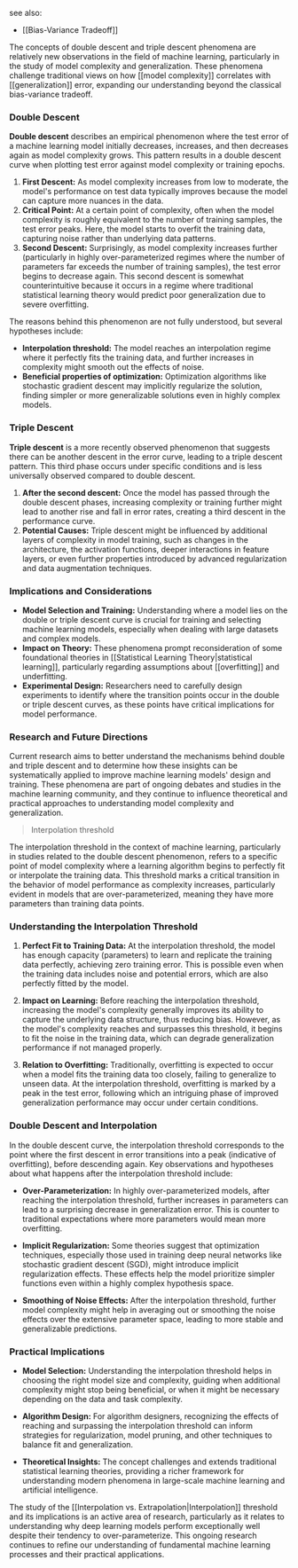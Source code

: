 see also:
- [[Bias-Variance Tradeoff]]

The concepts of double descent and triple descent phenomena are relatively new observations in the field of machine learning, particularly in the study of model complexity and generalization. These phenomena challenge traditional views on how [[model complexity]] correlates with [[generalization]] error, expanding our understanding beyond the classical bias-variance tradeoff.

### Double Descent

**Double descent** describes an empirical phenomenon where the test error of a machine learning model initially decreases, increases, and then decreases again as model complexity grows. This pattern results in a double descent curve when plotting test error against model complexity or training epochs.

1. **First Descent:** As model complexity increases from low to moderate, the model's performance on test data typically improves because the model can capture more nuances in the data.
2. **Critical Point:** At a certain point of complexity, often when the model complexity is roughly equivalent to the number of training samples, the test error peaks. Here, the model starts to overfit the training data, capturing noise rather than underlying data patterns.
3. **Second Descent:** Surprisingly, as model complexity increases further (particularly in highly over-parameterized regimes where the number of parameters far exceeds the number of training samples), the test error begins to decrease again. This second descent is somewhat counterintuitive because it occurs in a regime where traditional statistical learning theory would predict poor generalization due to severe overfitting.

The reasons behind this phenomenon are not fully understood, but several hypotheses include:
- **Interpolation threshold:** The model reaches an interpolation regime where it perfectly fits the training data, and further increases in complexity might smooth out the effects of noise.
- **Beneficial properties of optimization:** Optimization algorithms like stochastic gradient descent may implicitly regularize the solution, finding simpler or more generalizable solutions even in highly complex models.

### Triple Descent

**Triple descent** is a more recently observed phenomenon that suggests there can be another descent in the error curve, leading to a triple descent pattern. This third phase occurs under specific conditions and is less universally observed compared to double descent.

1. **After the second descent:** Once the model has passed through the double descent phases, increasing complexity or training further might lead to another rise and fall in error rates, creating a third descent in the performance curve.
2. **Potential Causes:** Triple descent might be influenced by additional layers of complexity in model training, such as changes in the architecture, the activation functions, deeper interactions in feature layers, or even further properties introduced by advanced regularization and data augmentation techniques.

### Implications and Considerations

- **Model Selection and Training:** Understanding where a model lies on the double or triple descent curve is crucial for training and selecting machine learning models, especially when dealing with large datasets and complex models.
- **Impact on Theory:** These phenomena prompt reconsideration of some foundational theories in [[Statistical Learning Theory|statistical learning]], particularly regarding assumptions about [[overfitting]] and underfitting.
- **Experimental Design:** Researchers need to carefully design experiments to identify where the transition points occur in the double or triple descent curves, as these points have critical implications for model performance.

### Research and Future Directions

Current research aims to better understand the mechanisms behind double and triple descent and to determine how these insights can be systematically applied to improve machine learning models' design and training. These phenomena are part of ongoing debates and studies in the machine learning community, and they continue to influence theoretical and practical approaches to understanding model complexity and generalization.

>Interpolation threshold

The interpolation threshold in the context of machine learning, particularly in studies related to the double descent phenomenon, refers to a specific point of model complexity where a learning algorithm begins to perfectly fit or interpolate the training data. This threshold marks a critical transition in the behavior of model performance as complexity increases, particularly evident in models that are over-parameterized, meaning they have more parameters than training data points.

### Understanding the Interpolation Threshold

1. **Perfect Fit to Training Data:** At the interpolation threshold, the model has enough capacity (parameters) to learn and replicate the training data perfectly, achieving zero training error. This is possible even when the training data includes noise and potential errors, which are also perfectly fitted by the model.

2. **Impact on Learning:** Before reaching the interpolation threshold, increasing the model's complexity generally improves its ability to capture the underlying data structure, thus reducing bias. However, as the model's complexity reaches and surpasses this threshold, it begins to fit the noise in the training data, which can degrade generalization performance if not managed properly.

3. **Relation to Overfitting:** Traditionally, overfitting is expected to occur when a model fits the training data too closely, failing to generalize to unseen data. At the interpolation threshold, overfitting is marked by a peak in the test error, following which an intriguing phase of improved generalization performance may occur under certain conditions.

### Double Descent and Interpolation

In the double descent curve, the interpolation threshold corresponds to the point where the first descent in error transitions into a peak (indicative of overfitting), before descending again. Key observations and hypotheses about what happens after the interpolation threshold include:

- **Over-Parameterization:** In highly over-parameterized models, after reaching the interpolation threshold, further increases in parameters can lead to a surprising decrease in generalization error. This is counter to traditional expectations where more parameters would mean more overfitting.

- **Implicit Regularization:** Some theories suggest that optimization techniques, especially those used in training deep neural networks like stochastic gradient descent (SGD), might introduce implicit regularization effects. These effects help the model prioritize simpler functions even within a highly complex hypothesis space.

- **Smoothing of Noise Effects:** After the interpolation threshold, further model complexity might help in averaging out or smoothing the noise effects over the extensive parameter space, leading to more stable and generalizable predictions.

### Practical Implications

- **Model Selection:** Understanding the interpolation threshold helps in choosing the right model size and complexity, guiding when additional complexity might stop being beneficial, or when it might be necessary depending on the data and task complexity.

- **Algorithm Design:** For algorithm designers, recognizing the effects of reaching and surpassing the interpolation threshold can inform strategies for regularization, model pruning, and other techniques to balance fit and generalization.

- **Theoretical Insights:** The concept challenges and extends traditional statistical learning theories, providing a richer framework for understanding modern phenomena in large-scale machine learning and artificial intelligence.

The study of the [[Interpolation vs. Extrapolation|Interpolation]] threshold and its implications is an active area of research, particularly as it relates to understanding why deep learning models perform exceptionally well despite their tendency to over-parameterize. This ongoing research continues to refine our understanding of fundamental machine learning processes and their practical applications.
